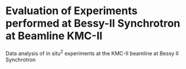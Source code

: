 # Evaluation of Experiments performed at Bessy-II Synchrotron at Beamline KMC-II 
Data analysis of $\text{in situ}^2$ experiments at the KMC-II beamline at Bessy II Synchrotron
